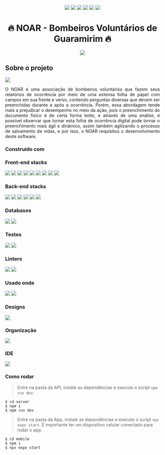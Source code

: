 <p align="center" display="inline-block">
  <img src="https://img.shields.io/github/contributors/uBrunoow/sa-senai-bombeiros?style=for-the-badge"/>
  <img src="https://img.shields.io/github/issues/uBrunoow/sa-senai-bombeiros?style=for-the-badge"/>
  <img src="https://img.shields.io/github/forks/uBrunoow/sa-senai-bombeiros?style=for-the-badge"/>
  <img src="https://img.shields.io/github/stars/uBrunoow/sa-senai-bombeiros?style=for-the-badge"/>
  <img src="https://img.shields.io/github/license/uBrunoow/sa-senai-bombeiros?style=for-the-badge"/>
  <img src="https://img.shields.io/github/languages/top/uBrunoow/sa-senai-bombeiros?style=for-the-badge&logo=typescript"/>
</p>

<h1 align="center">🔥 NOAR - Bombeiros Voluntários de Guaramirim 🔥</h1>
<div align="center"> 
<img align="center"  src="https://github.com/uBrunoow/sa-senai-bombeiros/blob/main/mobile/assets/icon.png"/>
</div>

<h2>Sobre o projeto</h2>

<div>
<img src="https://github.com/uBrunoow/sa-senai-bombeiros/blob/main/mobile/src/public/mockuuups-iphone-mockup-on-multicolored-background.jpeg"/>  
</div>
<p align="justify">O NOAR é uma associação de bombeiros voluntários que fazem seus relatórios de ocorrência por meio de uma extensa folha de papel com campos em sua frente e verso, contendo perguntas diversas que devem ser preenchidas durante e após a ocorrência. Porém, essa abordagem tende mais a prejudicar o desempenho no meio da ação, pois o preenchimento do documento físico é de certa forma lento, e através de uma análise, é possível observar que tornar esta folha de ocorrência digital pode tornar o preenchimento mais ágil e dinâmico, assim também agilizando o processo de salvamento de vidas, e por isso, o NOAR requisitou o desenvolvimento deste software.</p>


### Construído com
### Front-end stacks
<p align="left">
<img src="https://img.shields.io/badge/axios-671ddf?&style=for-the-badge&logo=axios&logoColor=white"/>
<img src="https://img.shields.io/badge/Expo-1B1F23?style=for-the-badge&logo=expo&logoColor=white"/>
<img src="https://img.shields.io/badge/next%20js-000000?style=for-the-badge&logo=nextdotjs&logoColor=white"/>
<img src="https://img.shields.io/badge/Material%20UI-007FFF?style=for-the-badge&logo=mui&logoColor=white"/>
<img src="https://img.shields.io/badge/React-20232A?style=for-the-badge&logo=react&logoColor=61DAFB"/>
<img src="https://img.shields.io/badge/Redux-593D88?style=for-the-badge&logo=redux&logoColor=white"/>
<img src="https://img.shields.io/badge/Tailwind_CSS-38B2AC?style=for-the-badge&logo=tailwind-css&logoColor=white"/>
<img src="https://img.shields.io/badge/TypeScript-007ACC?style=for-the-badge&logo=typescript&logoColor=white"/>
<img src="https://img.shields.io/badge/React_Native-20232A?style=for-the-badge&logo=react&logoColor=61DAFB"/>
  </p>

### Back-end stacks
<p align="left">
<img src="https://img.shields.io/badge/fastify-202020?style=for-the-badge&logo=fastify&logoColor=white"/>
<img src="https://img.shields.io/badge/JWT-000000?style=for-the-badge&logo=JSON%20web%20tokens&logoColor=white"/>
<img src="https://img.shields.io/badge/Swagger-85EA2D?style=for-the-badge&logo=Swagger&logoColor=white"/>
<img src="https://img.shields.io/badge/Prisma-3982CE?style=for-the-badge&logo=Prisma&logoColor=white"/>
<img src="https://img.shields.io/badge/Node%20js-339933?style=for-the-badge&logo=nodedotjs&logoColor=white"/>
<img src="https://img.shields.io/badge/TypeScript-007ACC?style=for-the-badge&logo=typescript&logoColor=white"/>
</p>

### Databases
<p align="left">
<img src="https://img.shields.io/badge/Railway-131415?style=for-the-badge&logo=railway&logoColor=white"/>
<img src="https://img.shields.io/badge/PostgreSQL-316192?style=for-the-badge&logo=postgresql&logoColor=white"/>
</p>

### Testes
<p align="left">
<img src="https://img.shields.io/badge/Insomnia-5849be?style=for-the-badge&logo=Insomnia&logoColor=white"/>
<img src="https://img.shields.io/badge/Postman-FF6C37?style=for-the-badge&logo=Postman&logoColor=white"/>
</p>

### Linters
<p align="left">
<img src="https://img.shields.io/badge/prettier-1A2C34?style=for-the-badge&logo=prettier&logoColor=F7BA3E"/>
<img src="https://img.shields.io/badge/eslint-3A33D1?style=for-the-badge&logo=eslint&logoColor=white"/>
</p>

### Usado onde
<p align="left">
<img src="https://img.shields.io/badge/Android-3DDC84?style=for-the-badge&logo=android&logoColor=white"/>
<img src="https://img.shields.io/badge/Windows-0078D6?style=for-the-badge&logo=windows&logoColor=white"/>
</p>

### Designs
<p align="left">
<img src="https://img.shields.io/badge/Figma-F24E1E?style=for-the-badge&logo=figma&logoColor=white"/>
</p>

### Organização
<p align="left">
<img src="https://img.shields.io/badge/Notion-000000?style=for-the-badge&logo=notion&logoColor=white"/>
</p>

### IDE
<img src="https://img.shields.io/badge/VSCode-0078D4?style=for-the-badge&logo=visual%20studio%20code&logoColor=white"/>

### Como rodar

> Entre na pasta da API, instale as dependências e execute o script `npm run dev`:

```
$ cd server
$ npm i
$ npm run dev
```

> Entre na pasta da App, instale as dependências e execute o script `npx expo start`. É importante ter um dispositivo celular conectado para rodar o app.

```
$ cd mobile
$ npm i
$ npx expo start
```
